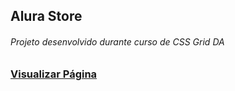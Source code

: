 ## Alura Store 

###### Projeto desenvolvido durante curso de CSS Grid DA

### [Visualizar Página](https://daianessousa.github.io/alura-store/)